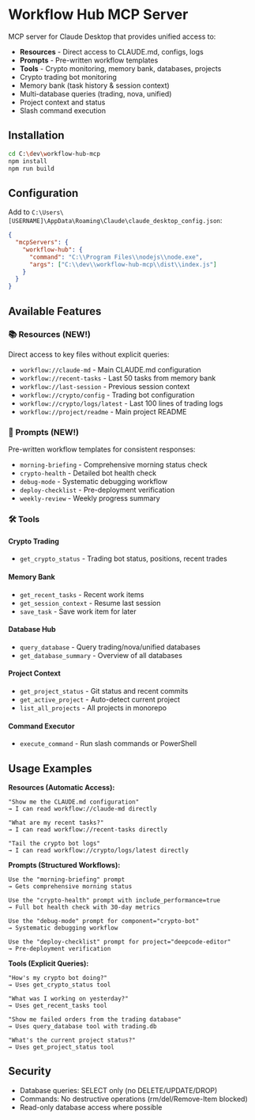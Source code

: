 # Workflow Hub MCP Server

MCP server for Claude Desktop that provides unified access to:
- **Resources** - Direct access to CLAUDE.md, configs, logs
- **Prompts** - Pre-written workflow templates
- **Tools** - Crypto monitoring, memory bank, databases, projects
- Crypto trading bot monitoring
- Memory bank (task history & session context)
- Multi-database queries (trading, nova, unified)
- Project context and status
- Slash command execution

## Installation

```bash
cd C:\dev\workflow-hub-mcp
npm install
npm run build
```

## Configuration

Add to `C:\Users\[USERNAME]\AppData\Roaming\Claude\claude_desktop_config.json`:

```json
{
  "mcpServers": {
    "workflow-hub": {
      "command": "C:\\Program Files\\nodejs\\node.exe",
      "args": ["C:\\dev\\workflow-hub-mcp\\dist\\index.js"]
    }
  }
}
```

## Available Features

### 📚 Resources (NEW!)
Direct access to key files without explicit queries:

- `workflow://claude-md` - Main CLAUDE.md configuration
- `workflow://recent-tasks` - Last 50 tasks from memory bank
- `workflow://last-session` - Previous session context
- `workflow://crypto/config` - Trading bot configuration
- `workflow://crypto/logs/latest` - Last 100 lines of trading logs
- `workflow://project/readme` - Main project README

### 📝 Prompts (NEW!)
Pre-written workflow templates for consistent responses:

- `morning-briefing` - Comprehensive morning status check
- `crypto-health` - Detailed bot health check
- `debug-mode` - Systematic debugging workflow
- `deploy-checklist` - Pre-deployment verification
- `weekly-review` - Weekly progress summary

### 🛠️ Tools

#### Crypto Trading
- `get_crypto_status` - Trading bot status, positions, recent trades

#### Memory Bank
- `get_recent_tasks` - Recent work items
- `get_session_context` - Resume last session
- `save_task` - Save work item for later

#### Database Hub
- `query_database` - Query trading/nova/unified databases
- `get_database_summary` - Overview of all databases

#### Project Context
- `get_project_status` - Git status and recent commits
- `get_active_project` - Auto-detect current project
- `list_all_projects` - All projects in monorepo

#### Command Executor
- `execute_command` - Run slash commands or PowerShell

## Usage Examples

**Resources (Automatic Access):**
```
"Show me the CLAUDE.md configuration"
→ I can read workflow://claude-md directly

"What are my recent tasks?"
→ I can read workflow://recent-tasks directly

"Tail the crypto bot logs"
→ I can read workflow://crypto/logs/latest directly
```

**Prompts (Structured Workflows):**
```
Use the "morning-briefing" prompt
→ Gets comprehensive morning status

Use the "crypto-health" prompt with include_performance=true
→ Full bot health check with 30-day metrics

Use the "debug-mode" prompt for component="crypto-bot"
→ Systematic debugging workflow

Use the "deploy-checklist" prompt for project="deepcode-editor"
→ Pre-deployment verification
```

**Tools (Explicit Queries):**
```
"How's my crypto bot doing?"
→ Uses get_crypto_status tool

"What was I working on yesterday?"
→ Uses get_recent_tasks tool

"Show me failed orders from the trading database"
→ Uses query_database tool with trading.db

"What's the current project status?"
→ Uses get_project_status tool
```

## Security

- Database queries: SELECT only (no DELETE/UPDATE/DROP)
- Commands: No destructive operations (rm/del/Remove-Item blocked)
- Read-only database access where possible
